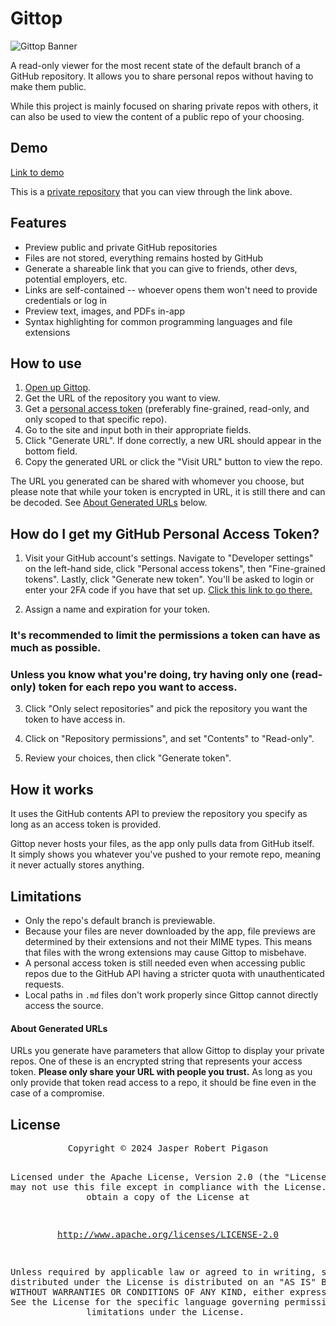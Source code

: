 # Gittop

![Gittop Banner](https://i.postimg.cc/Hs0nt2yH/gittop-full-transparent.png)

A read-only viewer for the most recent state of the default branch of a GitHub repository. It allows you to share personal repos without having to make them public.

While this project is mainly focused on sharing private repos with others, it can also be used to view the content of a public repo of your choosing.

## Demo

[Link to demo](https://jrpdango.github.io/gittop/display?repo=gittop-demo&owner=jrpdango&token=wooyEsK5JWrChsKfwpLDqMK4w4zDiCpew6fDgSjDr2DDlsOeJsK6Ix0Awq85w4l-FU3Cq8KKRgTDuy56w749LC7CnsO-wq09M8OGeiczCnHDujcNwqfDvWjDucO_fH_Cq8O2wrXCiMO9DWrDksKkHT3CmsKfdMOMFMKRwojDm8OAWWMdfsKLVsOaAMKxBkwYwrt7w5oeelPCgC7Cn17Cq8O9AyTDtsKMw6JZwpVxXsKFfcOv)

This is a [private repository](https://github.com/jrpdango/gittop-demo) that you can view through the link above.

## Features

- Preview public and private GitHub repositories
- Files are not stored, everything remains hosted by GitHub
- Generate a shareable link that you can give to friends, other devs, potential employers, etc.
- Links are self-contained -- whoever opens them won't need to provide credentials or log in
- Preview text, images, and PDFs in-app
- Syntax highlighting for common programming languages and file extensions

## How to use

1. [Open up Gittop](https://jrpdango.github.io/gittop/).
2. Get the URL of the repository you want to view.
3. Get a [personal access token](#how-do-i-get-my-github-personal-access-token) (preferably fine-grained, read-only, and only scoped to that specific repo).
4. Go to the site and input both in their appropriate fields.
5. Click "Generate URL". If done correctly, a new URL should appear in the bottom field.
6. Copy the generated URL or click the "Visit URL" button to view the repo.

The URL you generated can be shared with whomever you choose, but please note that while your token is encrypted in URL, it is still there and can be decoded. See [About Generated URLs](#about-generated-urls) below.

## How do I get my GitHub Personal Access Token?

1. Visit your GitHub account's settings. Navigate to "Developer settings" on the left-hand side, click "Personal access tokens", then "Fine-grained tokens". Lastly, click "Generate new token". You'll be asked to login or enter your 2FA code if you have that set up. [Click this link to go there.](https://github.com/settings/personal-access-tokens/new)

2. Assign a name and expiration for your token.

### It's recommended to limit the permissions a token can have as much as possible.

### Unless you know what you're doing, try having only one (read-only) token for each repo you want to access.

3. Click "Only select repositories" and pick the repository you want the token to have access in.

4. Click on "Repository permissions", and set "Contents" to "Read-only".

5. Review your choices, then click "Generate token".

## How it works

It uses the GitHub contents API to preview the repository you specify as long as an access token is provided.

Gittop never hosts your files, as the app only pulls data from GitHub itself. <br />It simply shows you whatever you've pushed to your remote repo, meaning it never actually stores anything.  

## Limitations

- Only the repo's default branch is previewable.
- Because your files are never downloaded by the app, file previews are determined by their extensions and not their MIME types. This means that files with the wrong extensions may cause Gittop to misbehave.
- A personal access token is still needed even when accessing public repos due to the GitHub API having a stricter quota with unauthenticated requests.
- Local paths in `.md` files don't work properly since Gittop cannot directly access the source. 

#### About Generated URLs

URLs you generate have parameters that allow Gittop to display your private repos. One of these is an encrypted string that represents your access token. **Please only share your URL with people you trust.** As long as you only provide that token read access to a repo, it should be fine even in the case of a compromise.

## License

<div align="center">
<pre>
Copyright © 2024 Jasper Robert Pigason

Licensed under the Apache License, Version 2.0 (the "License");
you may not use this file except in compliance with the License.
You may obtain a copy of the License at

http://www.apache.org/licenses/LICENSE-2.0

Unless required by applicable law or agreed to in writing, software
distributed under the License is distributed on an "AS IS" BASIS,
WITHOUT WARRANTIES OR CONDITIONS OF ANY KIND, either express or implied.
See the License for the specific language governing permissions and
limitations under the License.
</pre>
</div>
